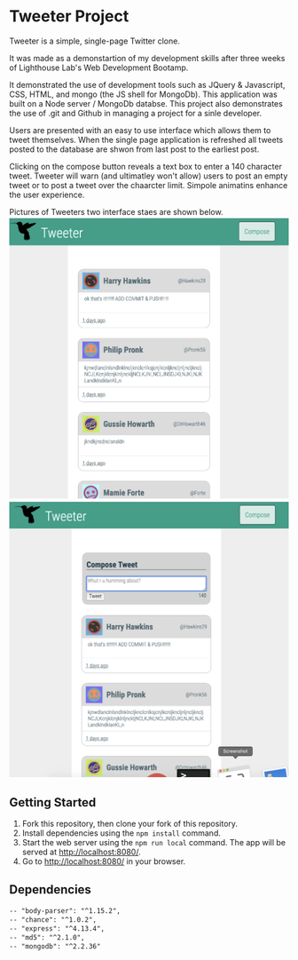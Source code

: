 # Tweeter Project

Tweeter is a simple, single-page Twitter clone.

It was made as a demonstartion of my development skills after three weeks of Lighthouse Lab's
Web Development Bootamp.

It demonstrated the use of development tools such as JQuery & Javascript, CSS, HTML, and mongo (the JS shell for MongoDb).
This application  was built on a Node server / MongoDb databse.
This project also demonstrates the use of .git and Github in managing a project for a sinle developer.

Users are presented with an easy to use interface which allows them to tweet themselves. When the single page application is refreshed all tweets posted to the database are shwon from last post to the earliest post.

Clicking on the compose button reveals a text box to enter a 140 character tweet. Tweeter will warn (and ultimatley won't allow) users to post an empty tweet or to post a tweet over the chaarcter limit. Simpole animatins enhance the user experience.



Pictures of Tweeters two interface staes are shown below.
![tweeter screenshot 1](https://github.com/TimberTrader/imagesforReadMe/blob/master/Screen%20Shot%202019-02-22%20at%203.57.59%20PM.png)
![tweeter screenshot 2](https://github.com/TimberTrader/imagesforReadMe/blob/master/Screen%20Shot%202019-02-22%20at%203.58.13%20PM.png)

## Getting Started

1. Fork this repository, then clone your fork of this repository.
2. Install dependencies using the `npm install` command.
3. Start the web server using the `npm run local` command. The app will be served at <http://localhost:8080/>.
4. Go to <http://localhost:8080/> in your browser.

## Dependencies
    -- "body-parser": "^1.15.2",
    -- "chance": "^1.0.2",
    -- "express": "^4.13.4",
    -- "md5": "^2.1.0",
    -- "mongodb": "^2.2.36"
